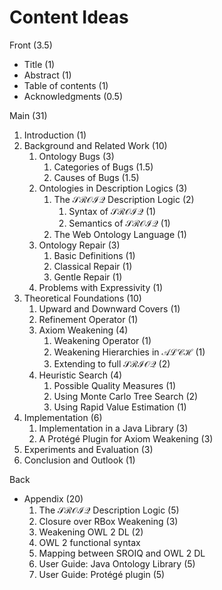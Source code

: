 # Content Ideas

Front (3.5)

- Title (1)
- Abstract (1)
- Table of contents (1)
- Acknowledgments (0.5)

Main (31)

1. Introduction (1)
2. Background and Related Work (10)
    1. Ontology Bugs (3)
        1. Categories of Bugs (1.5)
        2. Causes of Bugs (1.5)
    2. Ontologies in Description Logics (3)
        1. The $\mathcal{SROIQ}$ Description Logic (2)
            1. Syntax of $\mathcal{SROIQ}$ (1)
            2. Semantics of $\mathcal{SROIQ}$ (1)
        2. The Web Ontology Language (1)
    3. Ontology Repair (3)
        1. Basic Definitions (1)
        2. Classical Repair (1)
        3. Gentle Repair (1)
    4. Problems with Expressivity (1)
3. Theoretical Foundations (10)
    1. Upward and Downward Covers (1)
    2. Refinement Operator (1)
    3. Axiom Weakening (4)
        1. Weakening Operator (1)
        2. Weakening Hierarchies in $\mathcal{ALCH}$ (1)
        3. Extending to full $\mathcal{SRIOQ}$ (2)
    4. Heuristic Search (4)
        1. Possible Quality Measures (1)
        2. Using Monte Carlo Tree Search (2)
        3. Using Rapid Value Estimation (1)
4. Implementation (6)
    1. Implementation in a Java Library (3)
    2. A Protégé Plugin for Axiom Weakening (3)
5. Experiments and Evaluation (3)
6. Conclusion and Outlook (1)

Back

- Appendix (20)
    1. The $\mathcal{SROIQ}$ Description Logic (5)
    2. Closure over RBox Weakening (3)
    3. Weakening OWL 2 DL (2)
    4. OWL 2 functional syntax
    5. Mapping between SROIQ and OWL 2 DL
    6. User Guide: Java Ontology Library (5)
    7. User Guide: Protégé plugin (5)
